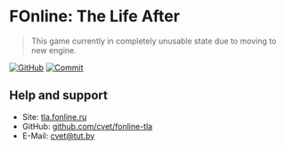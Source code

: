 # FOnline: The Life After

> This game currently in completely unusable state due to moving to new engine.

[![GitHub](https://github.com/cvet/fonline-tla/workflows/build/badge.svg)](https://github.com/cvet/fonline-tla/actions)
[![Commit](https://img.shields.io/github/last-commit/cvet/fonline-tla.svg)](https://github.com/cvet/fonline-tla/commits/master)

## Help and support

* Site: [tla.fonline.ru](https://tla.fonline.ru)
* GitHub: [github.com/cvet/fonline-tla](https://github.com/cvet/fonline-tla)
* E-Mail: <cvet@tut.by>
